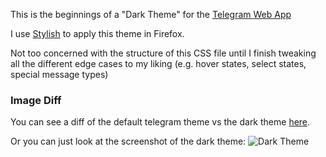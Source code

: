 This is the beginnings of a "Dark Theme" for the [Telegram Web App][0]

I use [Stylish][1] to apply this theme in Firefox.

Not too concerned with the structure of this CSS file until I finish tweaking all the different edge cases to my liking (e.g. hover states, select states, special message types)

### Image Diff
You can see a diff of the default telegram theme vs the dark theme [here][2].

Or you can just look at the screenshot of the dark theme:
![Dark Theme][3]

[0]:http://web.telegram.org
[1]:https://userstyles.org
[2]:https://github.com/astronaut-wannabe/telegram-web-dark-theme/commit/c2024bc7ae30d9511cce6ee707c53864083614c3#diff-23a14ab010017aa83c99ec719033ffe0
[3]:https://raw.githubusercontent.com/astronaut-wannabe/telegram-web-dark-theme/master/diff.png
